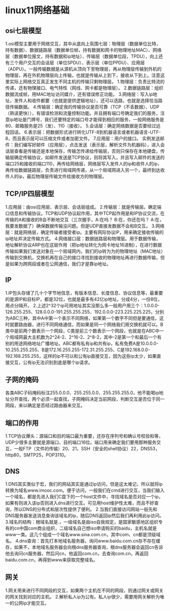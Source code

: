 ﻿# linux11网络基础

## osi七层模型
1.osi模型主要用于网络交互，其中从底向上氛围七层：物理层（数据单位比特，持有数据）、数据链路层（数据单位帧，持有数据和网卡的物理地址MAC）、网络层（数据单位报文，持有数据和ip地址）、传输层（数据单位段，TPDU），向上还有三个用户交互的会话层（单位SPDU）、表示层（单位PPDU）、应用层（ADPU）。一般传输数据是从源机从顶向下至物理层，再从物理层传输到外机的物理层，再在外机物理层向上传输，也就是传输从上到下，接收从下到上。注意这里实际上网络交互真正发生不同主机的传输只剩物理层。
1.物理层：负责比特流的传递，还有物理接口、电气特性（网线、网卡都是物理层）。
2.数据链路层：组织数据流成帧，用MAC地址访问媒介，还有错误修正功能。
3.网络层：写入ip地址，发件人和收件都要（也就是提供逻辑地址），还可以选路，也就是选择恰当路径传输数据。
4.传输层：确定我的传输协议是否可靠（TCP（不丢数据）、UDP（熟读更快）），有错误检测和流量控制功能。并且拥有端口号确定我们的服务，注意ip地址是门牌号，我们还要特定的端口号才能得到相应的服务，一般网络服务是80、邮箱服务是25（发）、110（接收）。
5.会话层：确定网络数据是否要经过远程回话。
6.表示层：把数据形式进行转化UTF-8到机器语言或者机器语言-UTF-8，而且表示层可以压缩文件或者加密文件。
7.应用层：用户的接口。
实例发送邮件：我们编写好邮件（应用层），点击发送（表示层，解析文件为机器码），进入会话层查看是传输还是本地保存，传输怎传递给传输层，否则只保存在本地硬盘，传输层确定传输协议，如邮件发送是TCP协议，则将其写入，并且写入邮件的发送的端口25和接收的端口110，再传给网络层，网络层写入发件人的ip和收件人的ip，再传给数据链路层，负责进行局域网传递，从一个局域网进入另一个，最终到达收件人的ip，最后物理层传输文件给接收方的物理层。

## TCP/IP四层模型
1.应用层：由osi应用层、表示层、会话层组成。
2.传输层：就是传输层。确定端口信息和传输协议。TCP和UDP协议起作用，其中TCP起作用是和IP协议交流，在传输的A和接收的B会不断地交互（三次握手，A:在吗？    B:在，你还在吗？    A:在，我要发数据了）确保数据传输没问题。但是UDP直接发数据不会和B交互。
3.网络层：就是网络层，确定传输者接受者ip。主要有网际协议IP，用来确定接收传输的ip地址并决定传输方式。
4.网络接口层：数据链路层和物理层。用于数据传输，地址解析协议ARP也在这层作用（把ip地址转化为网卡地址16进制），在进行数据传输如果我们发送对象在一个局域网内，我们的ip转为为的物理地址（MAC地址）传输到交换机，交换机再在自己的接口寻找到接收的物理地址再进行数据传输，但是如果为跨网段或者在公网通信，我们才是靠ip地址。

## IP
1.IP包头存储了几十个字节地信息，有版本信息、长度信息、协议信息等，最重要的是源IP和目标IP，都是32位，也就是最多有42亿ip地址，分成4分，一份8位，用点分隔开。
2.上述2^32个ip可用地址其实没那么多一般用户用三个：1.0.0.0-126.255.255、128.0.0.0-191.255.255.255、192.0.0.0-223.225.225.225，分别为ABC三种，其中A中第一个表示不同网络，如果第一个数字不同但是要通信，这时就要路由器，进行不同网络通信，而如果是同一个网络我们用交换机就可以。B类中是前两个数表示一个网段，C类是前三个数表示一个网段，也就是在ABC中一个局域网最大主机数为2^24-2、2^16-2、2^8-2，其中-2是第一个和最后一个有别的用途网络地址广播地址。ABC都有私有ip和共有ip，私有免费A是10.0.0.0-10.255.255.255、B是172.16.255.255-172.31.255.255、C是192.168.0.0-192.168.255.255，这样的ip不可以和公有ip直接交互，因为这些ip太少，如果直接交互，公有ip无法识别到底是哪个ip请求。

## 子网的掩码
各类ABC子码掩码标注255.0.0.0、255.255.0.0、255.255.255.0，他不能喝ip地址分开查找，两个必须一起查找，子网掩码决定当前网段，判断交互是否位于同一网段，来以确定是否经过路由器来交互。

## 端口的作用
1.TCP协议爆头：源端口和目的端口最为重要，还存在序列号和确认号校验和等，UDP少很多主要就是源端口、目的端口16位。端口用来确定我们要用那种服务交互，一般FTP（文件的传输）20、21，SSH（安全的shell协议）22，DNS53，http80，SMTP25，POP3110。

## DNS
1.DNS其实类似于宏，我们的网站其实是通过ip访问，但是这太难记，所以就将ip转换为域名www.imooc.com。便于访问，一般我们在cmd进行交互，当我们输入一个域名，都是先进入我们C盘下的一个host文件中，寻找域名是否对应一个ip，如果有则进入该ip否则进入dns进行交互。可见用host维护性太难，而且不好查询，所以DNS的分布式和层次性提供了便利。
2.当我们直接访问网站一般先和DNS服务器发送消息查询该域名的ip，随后DNS返回ip然后我们再利用此ip访问。
3.域名的结构：根域名就是.，一级域名是由iso自我规定，是国家敏感地区组织专有的cn中国com商业组织，二级域名自己想iso申请购买的baidu，主机名就是www一类。这几个组成一个域名www.sina.com.cn，其中com、cn都是顶级域名。
4.dns查询：首先打本地域名服务器，询问www.baidu.com.cn存不存在缓存，如果不，本地域名服务器会向根dns服务器查询，根dns服务器会返回cn告诉他去询问cn服务器，然后问cn，他返回com.cn，去查询com.cn，再返回baidu.com.cn，再得到www来获取完整域名。

## 网关
1.网关用来进行不同网段的交互，如果两个主机在不同的网段，则通过网关或网关的网关找到对应的主机。
2.解析私人ip为公有。私人ip很少，需要用网关解析为唯一的公网ip才能交互。